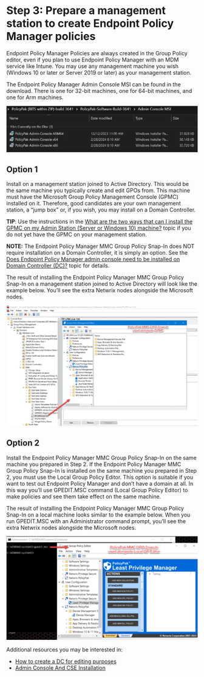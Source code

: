 # Step 3: Prepare a management station to create Endpoint Policy Manager policies

Endpoint Policy Manager Policies are always created in the Group Policy editor, even if you plan to
use Endpoint Policy Manager with an MDM service like Intune. You may use any management machine you
wish (Windows 10 or later or Server 2019 or later) as your management station.

The Endpoint Policy Manager Admin Console MSI can be found in the download. There is one for 32-bit
machines, one for 64-bit machines, and one for Arm machines.

![preparemanagementstation1](../../../../../static/img/product_docs/policypak/policypak/gettingstarted/quickstart/preparemanagementstation1.webp)

## Option 1

Install on a management station joined to Active Directory. This would be the same machine you
typically create and edit GPOs from. This machine must have the Microsoft Group Policy Management
Console (GPMC) installed on it. Therefore, good candidates are your own management station, a “jump
box” or, if you wish, you may install on a Domain Controller.

**TIP**: Use the instructions in the
[What are the two ways that can I install the GPMC on my Admin Station (Server or Windows 10) machine?](../../install/methods.md)
topic if you do not yet have the GPMC on your management station.

**NOTE:** The Endpoint Policy Manager MMC Group Policy Snap-In does NOT require installation on a
Domain Controller, it is simply an option. See the
[Does Endpoint Policy Manager admin console need to be installed on Domain Controller (DC)?](../../install/adminconsole.md)
topic for details.

The result of installing the Endpoint Policy Manager MMC Group Policy Snap-In on a management
station joined to Active Directory will look like the example below. You’ll see the extra Netwrix
nodes alongside the Microsoft nodes.

![preparemanagementstation2](../../../../../static/img/product_docs/policypak/policypak/gettingstarted/quickstart/preparemanagementstation2.webp)

## Option 2

Install the Endpoint Policy Manager MMC Group Policy Snap-In on the same machine you prepared in
Step 2. If the Endpoint Policy Manager MMC Group Policy Snap-In is installed on the same machine you
prepared in Step 2, you must use the Local Group Policy Editor. This option is suitable if you want
to test out Endpoint Policy Manager and don’t have a domain at all. In this way you’ll use
GPEDIT.MSC command (Local Group Policy Editor) to make policies and see them take effect on the same
machine.

The result of installing the Endpoint Policy Manager MMC Group Policy Snap-In on a local machine
looks similar to the example below. When you run GPEDIT.MSC with an Administrator command prompt,
you’ll see the extra Netwrix nodes alongside the Microsoft nodes.

![preparemanagementstation3](../../../../../static/img/product_docs/policypak/policypak/gettingstarted/quickstart/preparemanagementstation3.webp)

Additional resources you may be interested in:

- [How to create a DC for editing purposes](../../video/cloud/testlab/createdc.md)
- [Admin Console And CSE Installation](../../video/grouppolicy/install.md)
